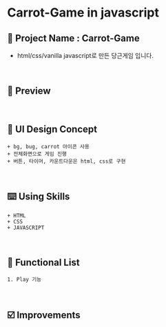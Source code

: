 
# Carrot-Game in javascript

## 📅 Project Name : Carrot-Game
* html/css/vanilla javascript로 만든 당근게임 입니다.

<br/>

## 📱 Preview


<br/>

## 🎨 UI Design Concept
```
+ bg, bug, carrot 아이콘 사용
+ 전체화면으로 게임 진행
+ 버튼, 타이머, 카운트다운은 html, css로 구현
```
<br/>

## ⌨️ Using Skills
```
+ HTML
+ CSS
+ JAVASCRIPT
```
<br/>

## 📑 Functional List
```
1. Play 기능

```
<br/>

## ☑️ Improvements
```

```
<br/>

